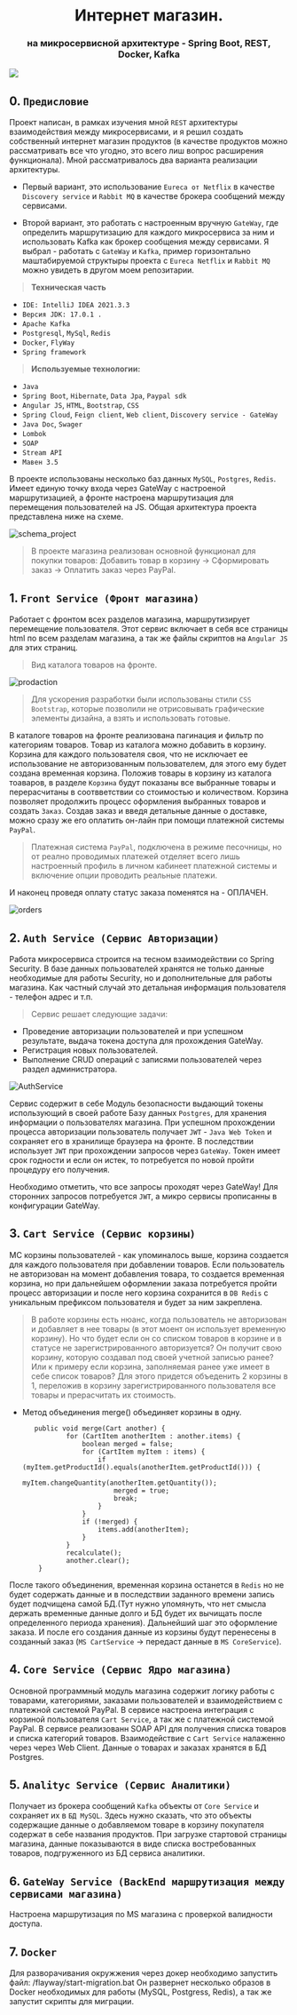 <h1 align="center">Интернет магазин. 
<h3 align="center"> на микросервисной архитектуре - Spring Boot, REST, Docker, Kafka</h3>

<a href="https://shev-81.github.io/WebMarket/"><img src="https://img.shields.io/badge/WebMarket-JavaDoc-green"/>  </a>

## 0. `Предисловие`
Проект написан, в рамках изучения мной `REST` архитектуры взаимодействия между микросервисами, и я решил создать собственный интернет магазин продуктов (в качестве продуктов можно рассматривать все что угодно, это всего лиш вопрос расширения функционала). Мной рассматривалось два варианта реализации архитектуры. 
 
 - Первый вариант, это использование `Eureca от Netflix` в качестве `Discovery service` и `Rabbit MQ` в качестве брокера сообщений между сервисами.
 
 - Второй вариант, это работать с настроенным вручную `GateWay`, где определить маршрутизацию для каждого микросервиса за ним и использовать Kafka как брокер сообщения между сервисами. Я выбрал - работать с `GateWay` и `Kafka`, пример горизонтально маштабируемой структыры проекта с `Eureca Netflix` и `Rabbit MQ` можно увидеть в другом моем репозитарии.
 
> <b>Техническая часть</b>
 - `IDE: IntelliJ IDEA 2021.3.3`
 - `Версия JDK: 17.0.1 .`
 - `Apache Kafka`
 - `Postgresql`, `MySql`, `Redis`
 - `Docker`, `FlyWay`
 - `Spring framework`
> <b>Используемые технологии:</b>
 - `Java`
 - `Spring Boot`, `Hibernate`, `Data Jpa`, `Paypal sdk` 
 - `Angular JS`, `HTML`, `Bootstrap`, `CSS`
 - `Spring Cloud`, `Feign client`, `Web client`, `Discovery service - GateWay`
 - `Java Doc`, `Swager`
 - `Lombok`
 - `SOAP` 
 - `Stream API`
 - `Мавен 3.5`

В проекте использованы несколько баз данных `MySQL`, `Postgres`, `Redis`. Имеет единую точку входа через GateWay с настроеной маршрутизацией, а фронте настроена маршрутизация для перемещения пользователей на JS. Общая архитектура проекта представлена ниже на схеме.

![schema_project](https://user-images.githubusercontent.com/89448563/192151653-d168536e-62fc-4223-9bd5-e1b7ac2d3d77.png)

> В проекте магазина реализован основной функционал для покупки товаров: 
Добавить товар в корзину -> Cформировать заказ -> Оплатить заказ через PayPal.


## 1. `Front Service (Фронт магазина)`
Работает с фронтом всех разделов магазина, маршрутизирует перемещение пользователя. Этот сервис включает в себя все страницы html
по всем разделам магазина, а так же файлы скриптов на `Angular JS` для этих страниц. 

> Вид каталога товаров на фронте.

![prodaction](https://user-images.githubusercontent.com/89448563/192355576-12da5359-538a-4825-a812-ca198f8080d3.png)

> Для ускорения разработки были использованы стили `CSS Bootstrap`, которые позволили не отрисовывать графические элементы дизайна, а взять и использовать готовые.

В каталоге товаров на фронте реализована пагинация и фильтр по категориям товаров. Товар из каталога можно добавить в корзину. Корзина для каждого пользователя своя,
что не исключает ее использование не авторизованным пользователем, для этого ему будет создана временная корзина. Положив товары в корзину из каталога тоаваров, в разделе `Корзина` будут показаны все выбранные товары и перерасчитаны в соотвветствии со стоимостью и количеством. Корзина позволяет продолжить процесс оформления выбранных товаров и создать `Заказ`. Создав заказ и введя детальные данные о доставке, можно сразу же его оплатить он-лайн при помощи платежной системы `PayPal`. 

> Платежная система `PayPal`, подключена в режиме песочницы, но от реално проводимых платежей отделяет всего лишь настроенный профиль в личном кабинеет  платежной системы и включение опции проводить реальные платежи.  

И наконец проведя оплату статус заказа поменятся на - ОПЛАЧЕН. 

![orders](https://user-images.githubusercontent.com/89448563/193060389-8c24445f-1d5c-4b9a-81db-15c706f899ca.png)

## 2. `Auth Service (Сервис Авторизации)`

Работа микросервиса строится на тесном взаимодействии со Spring Security. В базе данных пользователей хранятся не только данные необходимые для работы Security, но и  дополнительные для работы магазина. Как частный случай это детальная информация пользователя - телефон адрес и т.п.

 
 > Сервис решает следующие задачи:
 
 - Проведение авторизации пользователей и при успешном результате, выдача токена доступа для прохождения GateWay.
 - Регистрация новых пользователей.
 - Выполнение CRUD операций с записями пользователей через раздел администратора.
 

![AuthService](https://user-images.githubusercontent.com/89448563/195896840-397161c7-eba7-4e74-9c6f-c3cfafb62f1e.png)
 

Сервис содержит в себе Модуль безопасности выдающий токены использующий в своей работе Базу данных `Postgres`, для хранения информации о пользователях магазина. При успешном прохождении процесса авторизации пользователь получает `JWT` - `Java Web Token` и сохраняет его в хранилище браузера на фронте. В последствии использует `JWT`  при прохождении запросов через `GateWay`. Токен имеет срок годности и если он истек, то потребуется по новой пройти процедуру его получения. 

Необходимо отметить, что все запросы проходят через GateWay! Для сторонних запросов потребуется `JWT`, а микро сервисы прописанны в конфигурации GateWay.

## 3. `Cart Service (Сервис корзины)`
МС корзины пользователей - как упоминалось выше, корзина создается для каждого пользователя при добавлении товаров. Если пользователь не авторизован на момент добавления товара, то создается временная корзина, но при дальнейшем оформлении заказа потребуется пройти процесс авторизации и после него корзина сохранится в `DB Redis` с уникальным префиксом пользователя и будет за ним закреплена. 

> В работе корзины есть нюанс, когда пользователь не авторизован и добавляет в нее товары (в этот моент он использует временную корзину). Но что будет если он со списком товаров в корзине и в статусе не зарегистрированного авторизуется? Он получит свою корзину, которую создавал под своей учетной записью ранее? Или к примеру если корзина, заполняемая ранее уже имеет в себе список товаров? Для этого придется объеденить 2 корзины в 1, переложив в корзину зарегистрированного пользователя все товары и прерасчитать их стоимость.

 - Метод объединения merge() объединяет корзины в одну. 
 

          public void merge(Cart another) {
                  for (CartItem anotherItem : another.items) {
                      boolean merged = false;
                      for (CartItem myItem : items) {
                          if (myItem.getProductId().equals(anotherItem.getProductId())) {
                              myItem.changeQuantity(anotherItem.getQuantity());
                              merged = true;
                              break;
                          }
                      }
                      if (!merged) {
                          items.add(anotherItem);
                      }
                  }
                  recalculate();
                  another.clear();
           }

После такого объединения, временная корзина останется в `Redis` но не будет содержать данные и в последствии заданного времени запись будет подчищена самой БД.(Тут нужно упомянуть, что нет смысла держать временные данные долго и БД будет их вычищать после определенного периода хранения). 
Дальнейший шаг это оформление заказа. И после его создания данные из корзины будут перенесены в созданный заказ (`MS CartService` -> передаст данные в `MS CoreService`).

## 4. `Core Service (Сервис Ядро магазина)`
Основной программный модуль магазина содержит логику работы с товарами, категориями, заказами пользователей и взаимодействием с платежной системой PayPal. 
В сервисе настроена интеграция с корзиной пользователя `Cart Service`, а так же с платежной системой PayPal. В сервисе реализованн SOAP API для получения
списка товаров и списка категорий товаров. Взаимодействие с `Cart Service` налаженно через через Web Client. Данные о товарах и заказах хранятся в 
БД Postgres.

## 5. `Analityc Service (Сервис Аналитики)`
Получает из брокера сообщений `Kafka` объекты от `Core Service` и сохраняет их в `БД MySQL`. Здесь нужно сказать, что это объекты содержащие данные о добавляемом товаре в корзину покупателя содержат в себе названия продуктов. При загрузке стартовой страницы магазина,  данные показываются в виде списка востребованных товаров, подгруженного из БД сервиса аналитики.

## 6. `GateWay Service (BackEnd маршрутизация между сервисами магазина)`
Настроена маршрутизация по MS магазина с проверкой валидности доступа.

## 7. `Docker` 
Для разворачивания окружжения через докер необходимо запустить файл: /flayway/start-migration.bat 
Он развернет несколько образов в Docker необходимых для работы (MySQL, Postgress, Redis), а так же запустит скрипты для миграции.
